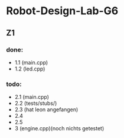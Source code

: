 # Robot-Design-Lab-G6


## Z1


### done:

- 1.1 (main.cpp)
- 1.2 (led.cpp)


### todo:

- 2.1 (main.cpp)
- 2.2 (tests/stubs/)
- 2.3 (hat leon angefangen)
- 2.4
- 2.5
- 3 (engine.cpp)(noch nichts getestet)


